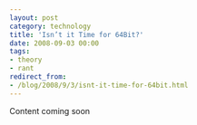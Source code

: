 ```yaml
---
layout: post
category: technology
title: 'Isn’t it Time for 64Bit?'
date: 2008-09-03 00:00
tags:
- theory
- rant
redirect_from:
- /blog/2008/9/3/isnt-it-time-for-64bit.html
---
```

Content coming soon
